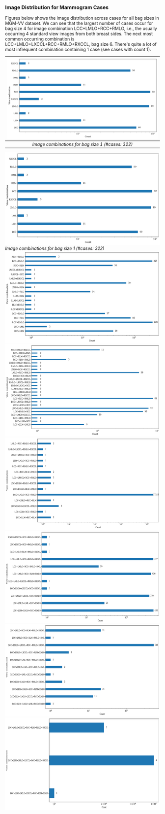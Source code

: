 ### Image Distribution for Mammogram Cases
Figures below shows the image distribution across cases for all bag sizes in MGM-VV dataset. We can see that the largest number of cases occur for bag size 4 for image combination LCC+LMLO+RCC+RMLO, i.e., the usually occurring 4 standard view images from both breast sides. The next most common occurring combination is LCC+LMLO+LXCCL+RCC+RMLO+RXCCL, bag size 6. There's quite a lot of most infrequent combination containing 1 case (see cases with count 1).

| ![view1.png](/MGM-view-combination/view1.png) | 
|:--:| 
| *Image combinations for bag size 1 (#cases: 322)* |

<img src="/MGM-view-combination/view1.png" alt="view1" style="height: 300px; width:600px;"/><em>Image combinations for bag size 1 (#cases: 322)</em>
<img src="/MGM-view-combination/view2.png" alt="view2" style="height: 300px; width:600px;"/>
<img src="/MGM-view-combination/view3.png" alt="view3" style="height: 300px; width:600px;"/>
<img src="/MGM-view-combination/view4.png" alt="view4" style="height: 300px; width:600px;"/>
<img src="/MGM-view-combination/view5.png" alt="view5" style="height: 300px; width:600px;"/>
<img src="/MGM-view-combination/view6.png" alt="view6" style="height: 300px; width:600px;"/>
<img src="/MGM-view-combination/view7.png" alt="view7" style="height: 300px; width:600px;"/>